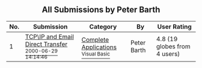 ﻿<div align="center">

## All Submissions by Peter Barth

</div>

No.  | Submission | Category | By   | User Rating
---- | ---------- | -------- | ---- | -----------
1 | [TCP\\IP and Email Direct Transfer<br /><sup>2000-06-29 14:14:46</sup>](https://github.com/Planet-Source-Code/peter-barth-tcp-ip-and-email-direct-transfer__1-9385) | [Complete Applications<br /><sup>Visual Basic</sup>](../ByCategory/complete-applications__1-27.md) | Peter Barth | 4.8 (19 globes from 4 users)
